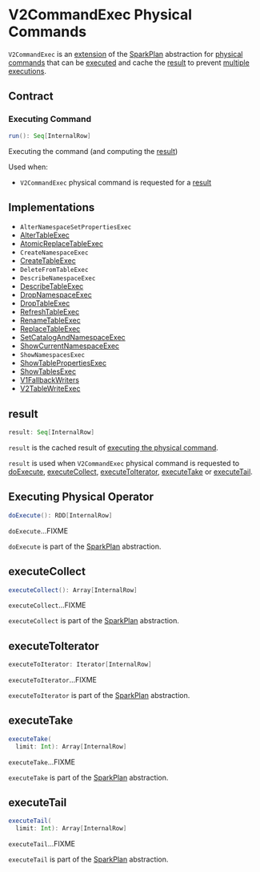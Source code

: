 # V2CommandExec Physical Commands

`V2CommandExec` is an [extension](#contract) of the [SparkPlan](SparkPlan.md) abstraction for [physical commands](#implementations) that can be [executed](#run) and cache the [result](#result) to prevent [multiple executions](#doExecute).

## Contract

### <span id="run"> Executing Command

```scala
run(): Seq[InternalRow]
```

Executing the command (and computing the [result](#result))

Used when:

* `V2CommandExec` physical command is requested for a [result](#result)

## Implementations

* `AlterNamespaceSetPropertiesExec`
* [AlterTableExec](AlterTableExec.md)
* [AtomicReplaceTableExec](AtomicReplaceTableExec.md)
* `CreateNamespaceExec`
* [CreateTableExec](CreateTableExec.md)
* `DeleteFromTableExec`
* `DescribeNamespaceExec`
* [DescribeTableExec](DescribeTableExec.md)
* [DropNamespaceExec](DropNamespaceExec.md)
* [DropTableExec](DropTableExec.md)
* [RefreshTableExec](RefreshTableExec.md)
* [RenameTableExec](RenameTableExec.md)
* [ReplaceTableExec](ReplaceTableExec.md)
* [SetCatalogAndNamespaceExec](SetCatalogAndNamespaceExec.md)
* [ShowCurrentNamespaceExec](ShowCurrentNamespaceExec.md)
* `ShowNamespacesExec`
* [ShowTablePropertiesExec](ShowTablePropertiesExec.md)
* [ShowTablesExec](ShowTablesExec.md)
* [V1FallbackWriters](V1FallbackWriters.md)
* [V2TableWriteExec](V2TableWriteExec.md)

## <span id="result"> result

```scala
result: Seq[InternalRow]
```

`result` is the cached result of [executing the physical command](#run).

`result` is used when `V2CommandExec` physical command is requested to [doExecute](#doExecute), [executeCollect](#executeCollect), [executeToIterator](#executeToIterator), [executeTake](#executeTake) or [executeTail](#executeTail).

## <span id="doExecute"> Executing Physical Operator

```scala
doExecute(): RDD[InternalRow]
```

`doExecute`...FIXME

`doExecute` is part of the [SparkPlan](SparkPlan.md#doExecute) abstraction.

## <span id="executeCollect"> executeCollect

```scala
executeCollect(): Array[InternalRow]
```

`executeCollect`...FIXME

`executeCollect` is part of the [SparkPlan](SparkPlan.md#executeCollect) abstraction.

## <span id="executeToIterator"> executeToIterator

```scala
executeToIterator: Iterator[InternalRow]
```

`executeToIterator`...FIXME

`executeToIterator` is part of the [SparkPlan](SparkPlan.md#executeToIterator) abstraction.

## <span id="executeTake"> executeTake

```scala
executeTake(
  limit: Int): Array[InternalRow]
```

`executeTake`...FIXME

`executeTake` is part of the [SparkPlan](SparkPlan.md#executeTake) abstraction.

## <span id="executeTail"> executeTail

```scala
executeTail(
  limit: Int): Array[InternalRow]
```

`executeTail`...FIXME

`executeTail` is part of the [SparkPlan](SparkPlan.md#executeTail) abstraction.
